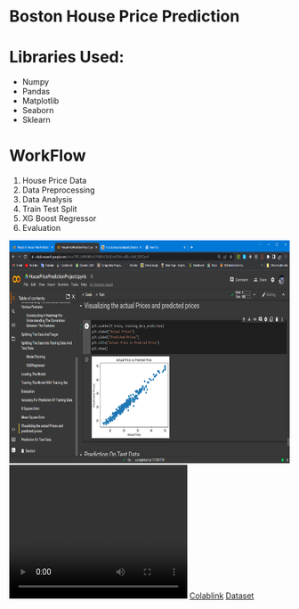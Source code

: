 <html>

<body>
<h1>Boston House Price Prediction</h1>
<h1>Libraries Used: </h1>
<ul>
<li>Numpy</li>
<li>Pandas</li>
<li>Matplotlib</li>
<li>Seaborn</li>
<li>Sklearn</li>
</ul>
<h1><b>WorkFlow</b></h1>

<ol>
<li>House Price Data</li>
<li>Data Preprocessing</li>
<li>Data Analysis</li>
<li>Train Test Split</li>
<li>XG Boost Regressor</li>
<li>Evaluation</li>
</ol>
<img src="./HousePricePredictionProject.ipynb - Colaboratory - Google Chrome 7_15_2022 11_04_08 PM.png" width="700" height="400">
<video width="320" height="240" controls>
  <source src="./housePricePrediction.mp4" type="video/mp4">

</video>
<a href="https://colab.research.google.com/drive/1TKS_bi8B60HYnrG1SN8H-C6X-jDovK2E#scrollTo=1WImKr80kduh">Colablink</a>
<a href="http://lib.stat.cmu.edu/datasets/boston">Dataset</a>
</body>

</html>
